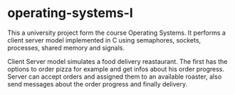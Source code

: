 # operating-systems-I
This a university project form the course Operating Systems.
It performs a client server model implemented in C using
semaphores, sockets, processes, shared memory and signals.

Client Server model simulates a food delivery reastaurant. The first has the options to order pizza for example and get infos about his order progress.
Server can accept orders and assigned them to an available roaster, also send messages about the
order progress and finally delivery. 

